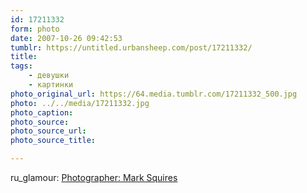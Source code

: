 ```yaml
---
id: 17211332
form: photo
date: 2007-10-26 09:42:53
tumblr: https://untitled.urbansheep.com/post/17211332/
title:
tags:
    - девушки
    - картинки
photo_original_url: https://64.media.tumblr.com/17211332_500.jpg
photo: ../../media/17211332.jpg
photo_caption:
photo_source:
photo_source_url:
photo_source_title:

---
```


<p>ru_glamour: <a href="http://community.livejournal.com/ru_glamour/1821365.html">Photographer: Mark Squires</a></p>
